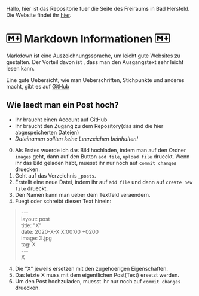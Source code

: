 Hallo, hier ist das Repositorie fuer die Seite des Freiraums in Bad Hersfeld. 
Die Website findet ihr <a href="https://fernandadam.github.io/"> hier</a>.

<img src="/images/markdown.svg" width=40> Markdown Informationen <img src="/images/markdown.svg" width=40>                    
=====                                                  
                                                       
Markdown ist eine Auszeichnungssprache, um leicht gute Websites zu gestalten. Der Vorteil davon ist    , dass man den Ausgangstext sehr leicht lesen kann.

Eine gute Uebersicht, wie man Ueberschriften, Stichpunkte und anderes macht, gibt es auf [GitHub](https://github.com/adam-p/markdown-here/wiki/Markdown-Cheatsheet) 

## Wie laedt man ein Post hoch?
- Ihr braucht einen Account auf GitHub
- Ihr braucht den Zugang zu dem Repository(das sind die hier abgespeicherten Dateien)
- *Dateinamen sollten keine Leerzeichen beinhalten!* 
0. Als Erstes wuerde ich das Bild hochladen, indem man auf den Ordner `images` geht, dann auf den Button `add file`, `upload file` drueckt. Wenn ihr das Bild geladen habt, muesst ihr nur noch auf `commit changes` druecken.
1. Geht auf das Verzeichnis `_posts`.
2. Erstellt eine neue Datei, indem ihr auf `add file` und dann auf `create new file` drueckt. 
2. Den Namen kann man ueber dem Textfeld veraendern.
3. Fuegt oder schreibt diesen Text hinein:
> <p>--- <br>
> layout: post <br>
> title: "X"<br>
> date: 2020-X-X X:00:00 +0200<br>
> image: X.jpg<br>
> tag: X<br>
> ---<br>
> X</p>
4. Die "X" jeweils ersetzen mit den zugehoerigen Eigenschaften.
5. Das letzte X muss mit dem eigentlichen Post(Text) ersetzt werden.
6. Um den Post hochzuladen, muesst ihr nur noch auf `commit changes` druecken.
